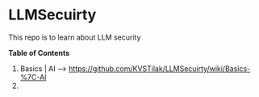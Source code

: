 # LLMSecuirty
This repo is to learn about LLM security

**Table of Contents**
1) Basics | AI --> https://github.com/KVSTilak/LLMSecuirty/wiki/Basics-%7C-AI
2) 
